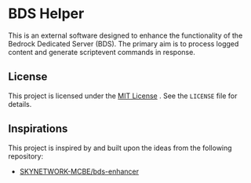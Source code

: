 # BDS Helper

This is an external software designed to enhance the functionality of the Bedrock Dedicated Server (BDS).
The primary aim is to process logged content and generate scriptevent commands in response.

## License

This project is licensed under the [MIT License](LICENSE) . See the `LICENSE` file for details.


## Inspirations

This project is inspired by and built upon the ideas from the following repository:

* [SKYNETWORK-MCBE/bds-enhancer](https://github.com/SKYNETWORK-MCBE/bds-enhancer)

